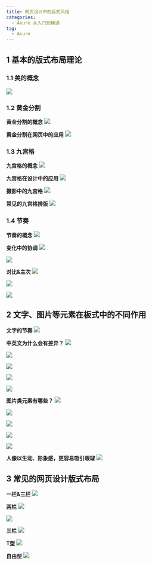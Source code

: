 ```yaml
---
title: 网页设计中的版式风格
categories:
  - Axure 从入门到精通
tag:
  - Axure
---
```


## 1 基本的版式布局理论
### 1.1 美的概念
![](http://o7m5xjmtl.bkt.clouddn.com/58177851decdde161f000013.png)


### 1.2 黄金分割
**黄金分割的概念**
![](http://o7m5xjmtl.bkt.clouddn.com/58177898decdde161f000014.png)


**黄金分割在网页中的应用**
![](http://o7m5xjmtl.bkt.clouddn.com/581778d1decdde161f000015.png)

### 1.3 九宫格
**九宫格的概念**
![](http://o7m5xjmtl.bkt.clouddn.com/5817790ddecdde161f000016.png)

**九宫格在设计中的应用**
![](http://o7m5xjmtl.bkt.clouddn.com/5817792bdecdde161f000017.png)

**摄影中的九宫格**
![](http://o7m5xjmtl.bkt.clouddn.com/58177948decdde161f000018.png)

**常见的九宫格排版**
![](http://o7m5xjmtl.bkt.clouddn.com/58177962decdde161f000019.png)

### 1.4 节奏
**节奏的概念**
![](http://o7m5xjmtl.bkt.clouddn.com/58177986decdde161f00001a.png)


**变化中的协调**
![](http://o7m5xjmtl.bkt.clouddn.com/58177998decdde161f00001b.png)

![](http://o7m5xjmtl.bkt.clouddn.com/581779d9decdde161f00001c.png)

**对比&主次**
![](http://o7m5xjmtl.bkt.clouddn.com/58177a06decdde161f00001d.png)

![](http://o7m5xjmtl.bkt.clouddn.com/58177a2edecdde161f00001e.png)

![](http://o7m5xjmtl.bkt.clouddn.com/58177a4ddecdde161f00001f.png)


## 2 文字、图片等元素在板式中的不同作用
**文字的节奏**
![](http://o7m5xjmtl.bkt.clouddn.com/58177ab4decdde161f000020.png)


**中英文为什么会有差异？**
![](http://o7m5xjmtl.bkt.clouddn.com/58177b22decdde161f000022.png)

![](http://o7m5xjmtl.bkt.clouddn.com/58177ae0decdde161f000021.png)

![](http://o7m5xjmtl.bkt.clouddn.com/58177b5cdecdde161f000023.png)

![](http://o7m5xjmtl.bkt.clouddn.com/58177b75decdde161f000024.png)

![](http://o7m5xjmtl.bkt.clouddn.com/58177b85decdde161f000025.png)


**图片类元素有哪些？**
![](http://o7m5xjmtl.bkt.clouddn.com/58177bacdecdde161f000026.png)

![](http://o7m5xjmtl.bkt.clouddn.com/58177bb6decdde161f000027.png)

![](http://o7m5xjmtl.bkt.clouddn.com/58177bc1decdde161f000028.png)

![](http://o7m5xjmtl.bkt.clouddn.com/58177bcbdecdde161f000029.png)

![](http://o7m5xjmtl.bkt.clouddn.com/58177bd7decdde161f00002a.png)


**人像以生动、形象感，更容易吸引眼球**
![](http://o7m5xjmtl.bkt.clouddn.com/58177bfcdecdde161f00002b.png)

## 3 常见的网页设计版式布局
**一栏&三栏**
![](http://o7m5xjmtl.bkt.clouddn.com/58177c35decdde161f00002c.png)


**两栏**
![](http://o7m5xjmtl.bkt.clouddn.com/58177c46decdde161f00002d.png)

![](http://o7m5xjmtl.bkt.clouddn.com/58177c5bdecdde161f00002e.png)

**三栏**
![](http://o7m5xjmtl.bkt.clouddn.com/58177d62decdde161f000033.png)

**T型**
![](http://o7m5xjmtl.bkt.clouddn.com/58177d7adecdde161f000034.png)

**自由型**
![](http://o7m5xjmtl.bkt.clouddn.com/58177d94decdde161f000035.png)

